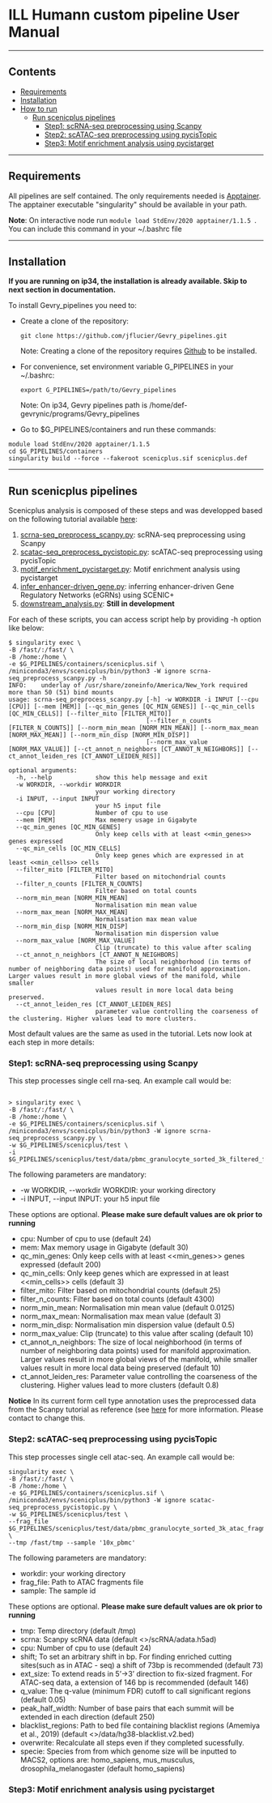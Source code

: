 # ILL Humann custom pipeline User Manual

----

## Contents ##

* [Requirements](#requirements)
* [Installation](#installation)
* [How to run](#how-to-run)
    * [Run scenicplus pipelines](#Run-scenicplus-pipelines)
      * [Step1: scRNA-seq preprocessing using Scanpy](Step1:-scRNA-seq-preprocessing-using-Scanpy)
      * [Step2: scATAC-seq preprocessing using pycisTopic](Step2:-scATAC-seq-preprocessing-using-pycisTopic)
      * [Step3: Motif enrichment analysis using pycistarget](Step3:-Motif-enrichment-analysis-using-pycistarget)

----

## Requirements ##

All pipelines are self contained. The only requirements needed is [Apptainer](https://apptainer.org/). The apptainer executable "singularity" should be available in your path.

**Note**: On interactive node run ``module load StdEnv/2020 apptainer/1.1.5 ``. You can include this command in your ~/.bashrc file

----

## Installation ##

**If you are running on ip34, the installation is already available. Skip to next section in documentation.**

To install Gevry_pipelines you need to:

* Create a clone of the repository:

    ``git clone https://github.com/jflucier/Gevry_pipelines.git ``

    Note: Creating a clone of the repository requires [Github](https://github.com/) to be installed.

* For convenience, set environment variable G_PIPELINES in your ~/.bashrc:

    ``export G_PIPELINES=/path/to/Gevry_pipelines ``

    Note: On ip34, Gevry pipelines path is /home/def-gevrynic/programs/Gevry_pipelines

* Go to $G_PIPELINES/containers and run these commands:
```
module load StdEnv/2020 apptainer/1.1.5
cd $G_PIPELINES/containers
singularity build --force --fakeroot scenicplus.sif scenicplus.def
```


----

## Run scenicplus pipelines ##

Scenicplus analysis is composed of these steps and was developped based on the following tutorial available [here](https://scenicplus.readthedocs.io/en/latest/pbmc_multiome_tutorial.html):

1. [scrna-seq_preprocess_scanpy.py](scenicplus%2Fscrna-seq_preprocess_scanpy.py): scRNA-seq preprocessing using Scanpy
2. [scatac-seq_preprocess_pycistopic.py](scenicplus%2Fscatac-seq_preprocess_pycistopic.py): scATAC-seq preprocessing using pycisTopic
3. [motif_enrichment_pycistarget.py](scenicplus%2Fmotif_enrichment_pycistarget.py): Motif enrichment analysis using pycistarget
4. [infer_enhancer-driven_gene.py](scenicplus%2Finfer_enhancer-driven_gene.py): inferring enhancer-driven Gene Regulatory Networks (eGRNs) using SCENIC+
5. [downstream_analysis.py](scenicplus%2Fdownstream_analysis.py): **Still in development**

For each of these scripts, you can access script help by providing -h option like below:

```
$ singularity exec \
-B /fast/:/fast/ \
-B /home:/home \
-e $G_PIPELINES/containers/scenicplus.sif \
/miniconda3/envs/scenicplus/bin/python3 -W ignore scrna-seq_preprocess_scanpy.py -h
INFO:    underlay of /usr/share/zoneinfo/America/New_York required more than 50 (51) bind mounts
usage: scrna-seq_preprocess_scanpy.py [-h] -w WORKDIR -i INPUT [--cpu [CPU]] [--mem [MEM]] [--qc_min_genes [QC_MIN_GENES]] [--qc_min_cells [QC_MIN_CELLS]] [--filter_mito [FILTER_MITO]]
                                      [--filter_n_counts [FILTER_N_COUNTS]] [--norm_min_mean [NORM_MIN_MEAN]] [--norm_max_mean [NORM_MAX_MEAN]] [--norm_min_disp [NORM_MIN_DISP]]
                                      [--norm_max_value [NORM_MAX_VALUE]] [--ct_annot_n_neighbors [CT_ANNOT_N_NEIGHBORS]] [--ct_annot_leiden_res [CT_ANNOT_LEIDEN_RES]]

optional arguments:
  -h, --help            show this help message and exit
  -w WORKDIR, --workdir WORKDIR
                        your working directory
  -i INPUT, --input INPUT
                        your h5 input file
  --cpu [CPU]           Number of cpu to use
  --mem [MEM]           Max memery usage in Gigabyte
  --qc_min_genes [QC_MIN_GENES]
                        Only keep cells with at least <<min_genes>> genes expressed
  --qc_min_cells [QC_MIN_CELLS]
                        Only keep genes which are expressed in at least <<min_cells>> cells
  --filter_mito [FILTER_MITO]
                        Filter based on mitochondrial counts
  --filter_n_counts [FILTER_N_COUNTS]
                        Filter based on total counts
  --norm_min_mean [NORM_MIN_MEAN]
                        Normalisation min mean value
  --norm_max_mean [NORM_MAX_MEAN]
                        Normalisation max mean value
  --norm_min_disp [NORM_MIN_DISP]
                        Normalisation min dispersion value
  --norm_max_value [NORM_MAX_VALUE]
                        Clip (truncate) to this value after scaling
  --ct_annot_n_neighbors [CT_ANNOT_N_NEIGHBORS]
                        The size of local neighborhood (in terms of number of neighboring data points) used for manifold approximation. Larger values result in more global views of the manifold, while smaller
                        values result in more local data being preserved.
  --ct_annot_leiden_res [CT_ANNOT_LEIDEN_RES]
                        parameter value controlling the coarseness of the clustering. Higher values lead to more clusters.

```

Most default values are the same as used in the tutorial. Lets now look at each step in more details:

### Step1: scRNA-seq preprocessing using Scanpy ###

This step processes single cell rna-seq. An example call would be:

```

> singularity exec \
-B /fast/:/fast/ \
-B /home:/home \
-e $G_PIPELINES/containers/scenicplus.sif \
/miniconda3/envs/scenicplus/bin/python3 -W ignore scrna-seq_preprocess_scanpy.py \
-w $G_PIPELINES/scenicplus/test \
-i $G_PIPELINES/scenicplus/test/data/pbmc_granulocyte_sorted_3k_filtered_feature_bc_matrix.h5

```

The following parameters are mandatory:
- -w WORKDIR, --workdir WORKDIR: your working directory
- -i INPUT, --input INPUT: your h5 input file

These options are optional. **Please make sure default values are ok prior to running**
- cpu: Number of cpu to use (default 24)
- mem: Max memory usage in Gigabyte (default 30)
- qc_min_genes: Only keep cells with at least <<min_genes>> genes expressed (default 200)
- qc_min_cells: Only keep genes which are expressed in at least <<min_cells>> cells (default 3)
- filter_mito: Filter based on mitochondrial counts (default 25)
- filter_n_counts: Filter based on total counts (default 4300)
- norm_min_mean: Normalisation min mean value (default 0.0125)
- norm_max_mean: Normalisation max mean value (default 3)
- norm_min_disp: Normalisation min dispersion value (default 0.5)
- norm_max_value: Clip (truncate) to this value after scaling (default 10)
- ct_annot_n_neighbors: The size of local neighborhood (in terms of number of neighboring data points) used for manifold approximation. Larger values result in more global views of the manifold, while smaller  values result in more local data being preserved (default 10)
- ct_annot_leiden_res: Parameter value controlling the coarseness of the clustering. Higher values lead to more clusters (default 0.8)

**Notice** 
In its current form cell type annotation uses the preprocessed data from the Scanpy tutorial as reference 
(see [here](https://scanpy.readthedocs.io/en/stable/generated/scanpy.datasets.pbmc3k_processed.html) for more information.
Please contact to change this.

### Step2: scATAC-seq preprocessing using pycisTopic ###

This step processes single cell atac-seq. An example call would be:

```
singularity exec \
-B /fast/:/fast/ \
-B /home:/home \
-e $G_PIPELINES/containers/scenicplus.sif \
/miniconda3/envs/scenicplus/bin/python3 -W ignore scatac-seq_preprocess_pycistopic.py \
-w $G_PIPELINES/scenicplus/test \
--frag_file $G_PIPELINES/scenicplus/test/data/pbmc_granulocyte_sorted_3k_atac_fragments.tsv.gz \
--tmp /fast/tmp --sample '10x_pbmc'

```

The following parameters are mandatory:
- workdir: your working directory
- frag_file: Path to ATAC fragments file
- sample: The sample id

These options are optional. **Please make sure default values are ok prior to running**
- tmp: Temp directory (default /tmp)
- scrna: Scanpy scRNA data (default <<workdir>>/scRNA/adata.h5ad)
- cpu: Number of cpu to use (default 24)
- shift; To set an arbitrary shift in bp. For finding enriched cutting sites(such as in ATAC - seq) a shift of 73bp is recommended (default 73)
- ext_size: To extend reads in 5’->3’ direction to fix-sized fragment. For ATAC-seq data, a extension of 146 bp is recommended (default 146)
- q_value: The q-value (minimum FDR) cutoff to call significant regions (default 0.05)
- peak_half_width: Number of base pairs that each summit will be extended in each direction (default 250)
- blacklist_regions: Path to bed file containing blacklist regions (Amemiya et al., 2019) (default <<workdir>>/data/hg38-blacklist.v2.bed)
- overwrite: Recalculate all steps even if they completed sucessfully.
- specie: Species from from which genome size will be inputted to MACS2, options are: homo_sapiens, mus_musculus, drosophila_melanogaster (default homo_sapiens)

### Step3: Motif enrichment analysis using pycistarget ###

